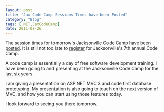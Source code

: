 ```yaml
---
layout: post
title: "Jax Code Camp Sessions Times have been Posted"
category: "Blog"
tags: [.NET,JaxCodeCamp]
date: 2011-08-26
---
```



The session times for tomorrow's Jacksonville Code Camp have been [posted](http://www.jaxcodecamp.com/Agenda.aspx/Sessions "Sessions"). It is still not too late to [register](http://www.jaxcodecamp.com/Attendee.aspx/Register "Register") for Jacksonville's 7th annual Code Camp. 

A code camp is essentially a day of free software development training. I have been going to and presenting at the Jacksonville Code Camp for the last six years.

I am giving a presentation on ASP.NET MVC 3 and code first database prototyping. My presentation is also going to touch on the next version of MVC, and how you can start using those features today.

I look forward to seeing you there tomorrow.